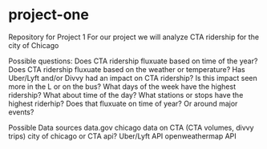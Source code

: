 
# project-one
Repository for Project 1 
For our project we will analyze CTA ridership for the city of Chicago

Possible questions:
Does CTA ridership fluxuate based on time of the year?
Does CTA ridership fluxuate based on the weather or temperature?
Has Uber/Lyft and/or Divvy had an impact on CTA ridership?
Is this impact seen more in the L or on the bus?
What days of the week have the highest ridership? What about time of the day?
What stations or stops have the highest riderhip? Does that fluxuate on time of year? Or around major events?


Possible Data sources
data.gov chicago data on CTA (CTA volumes, divvy trips)
city of chicago or CTA api?
Uber/Lyft API
openweathermap API
